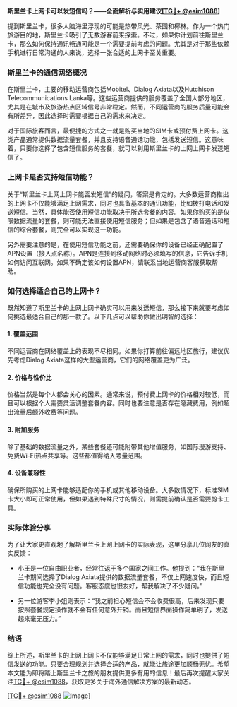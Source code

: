 **斯里兰卡上网卡可以发短信吗？——全面解析与实用建议[[TG💪+ @esim1088](https://t.me/s/esim1088)]**

提到斯里兰卡，很多人脑海里浮现的可能是热带风光、茶园和椰林。作为一个热门旅游目的地，斯里兰卡吸引了无数游客前来探索。不过，如果你计划前往斯里兰卡，那么如何保持通讯畅通可能是一个需要提前考虑的问题。尤其是对于那些依赖手机进行日常沟通的人来说，选择一张合适的上网卡至关重要。

### 斯里兰卡的通信网络概况

在斯里兰卡，主要的移动运营商包括Mobitel、Dialog Axiata以及Hutchison Telecommunications Lanka等。这些运营商提供的服务覆盖了全国大部分地区，尤其是在城市及旅游热点区域信号非常稳定。然而，不同运营商的服务质量可能会有所差异，因此选择时需要根据自己的需求来决定。

对于国际旅客而言，最便捷的方式之一就是购买当地的SIM卡或预付费上网卡。这类产品通常提供数据流量套餐，并且支持语音通话功能，包括发送短信。这意味着，只要你选择了包含短信服务的套餐，就可以利用斯里兰卡的上网上网卡发送短信了。

### 上网卡是否支持短信功能？

关于“斯里兰卡上网上网卡能否发短信”的疑问，答案是肯定的。大多数运营商推出的上网卡不仅能够满足上网需求，同时也具备基本的通讯功能，比如拨打电话和发送短信。当然，具体能否使用短信功能取决于所选套餐的内容。如果你购买的是仅限数据流量的套餐，则可能无法直接使用短信服务；但如果是包含了语音通话和短信的综合套餐，则完全可以实现这一功能。

另外需要注意的是，在使用短信功能之前，还需要确保你的设备已经正确配置了APN设置（接入点名称）。APN是连接到移动网络时必须填写的信息，它告诉手机如何访问互联网。如果不确定该如何设置APN，请联系当地运营商客服获取帮助。

### 如何选择适合自己的上网卡？

既然知道了斯里兰卡的上网上网卡确实可以用来发送短信，那么接下来就要考虑如何挑选最适合自己的那一款了。以下几点可以帮助你做出明智的选择：

#### 1. **覆盖范围**
   不同运营商在网络覆盖上的表现不尽相同。如果你打算前往偏远地区旅行，建议优先考虑Dialog Axiata这样的大型运营商，它们的网络覆盖更为广泛。

#### 2. **价格与性价比**
   价格当然是每个人都会关心的因素。通常来说，预付费上网卡的价格相对较低，而且可以根据个人需要灵活调整套餐内容。同时也要注意是否存在隐藏费用，例如超出流量后额外收费等问题。

#### 3. **附加服务**
   除了基础的数据流量之外，某些套餐还可能附带其他增值服务，如国际漫游支持、免费Wi-Fi热点共享等。这些都值得纳入考量范围。

#### 4. **设备兼容性**
   确保所购买的上网卡能够适配你的手机或其他移动设备。大多数情况下，标准SIM卡大小即可正常使用，但如果遇到特殊尺寸的情况，则需提前确认是否需要剪卡工具。

### 实际体验分享

为了让大家更直观地了解斯里兰卡上网上网卡的实际表现，这里分享几位网友的真实反馈：

- 小王是一位自由职业者，经常往返于多个国家之间工作。他提到：“我在斯里兰卡期间选择了Dialog Axiata提供的数据流量套餐，不仅上网速度快，而且短信功能也完全没有问题。客服态度也很友好，帮我解决了不少疑问。”

- 另一位游客李小姐则表示：“我之前担心短信会不会收费很高，后来发现只要按照套餐规定操作就不会有任何意外开销。而且短信界面操作简单明了，发送起来毫无压力。”

### 结语

综上所述，斯里兰卡的上网上网卡不仅能够满足日常上网的需求，同时也提供了短信发送的功能。只要合理规划并选择合适的产品，就能让旅途更加顺畅无忧。希望本文能为即将踏上斯里兰卡之旅的朋友提供更多有用的信息！最后再次提醒大家关注[TG💪+ @esim1088](https://t.me/s/esim1088)，获取更多关于海外通信解决方案的最新动态。

[[TG💪+ @esim1088](https://t.me/s/esim1088) ![Image](https://i.postimg.cc/4NQfJmqS/Snipaste-2025-05-13-00-14-12.png)]